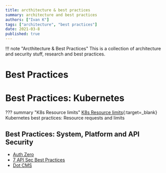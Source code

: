 ```yaml
---
title: arcthitecture & best practices
summary: architecture and best practices
authors: ["Ivan K"]
tags: ["architecture", "best practices"]
date: 2021-03-8
published: true
---
```


!!! note "Arcthitecture & Best Practices"
    This is a collection of architecture and security stuff, research and best practices.

# Best Practices

# Best Practices: Kubernetes

??? summary "K8s Resource limits"
    [K8s Resource limits][k8s-resource-limits]{:target=_blank}
    Kubernetes best practices: Resource requests and limits

## Best Practices: System, Platform and API Security

- [Auth Zero](https://auth0.com/docs/best-practices)
- [7 API Sec Best Practices](https://www.twistlock.com/2018/06/04/7-api-best-practices/)
- [Dot CMS](https://dotcms.com/docs/latest/security-best-practices)

[k8s-resource-limits]: https://cloud.google.com/blog/products/gcp/kubernetes-best-practices-resource-requests-and-limits

